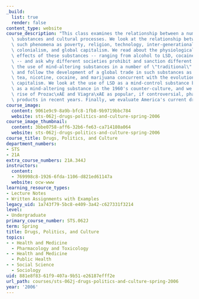 ```yaml
---
_build:
  list: true
  render: false
content_type: website
course_description: "This class examines the relationship between a number of mind-altering\
  \ substances and cultural processes. We look at the relationship between drugs and\
  \ such phenomena as poverty, religion, technology, inter-generational conflict,\
  \ colonialism, and global capitalism. We read about the physiological and psychological\
  \ effects of these substances -- ranging from alcohol to LSD, cocaine and ecstasy\
  \ -- and ask why different societies prohibit and sanction different drugs. We examine\
  \ the use of mind-altering substances in a number of \"traditional\" societies,\
  \ and follow the development of a global trade in such substances as sugar, coffee,\
  \ tea, nicotine, cocaine, and marijuana concurrent with the evolution of global\
  \ capitalism. We look at the use of LSD as a mind-control substance by the CIA and\
  \ as a mind-altering substance in the 1960's counter-culture, and we look at the\
  \ rise of Prozac\xAE and Viagra\xAE as popular, if controversial, pharmaceutical\
  \ products in recent years. Finally, we evaluate America's current drug laws.\n"
course_image:
  content: 9061e9c9-8a9b-bfc8-1fb8-9b9719bbc784
  website: sts-062j-drugs-politics-and-culture-spring-2006
course_image_thumbnail:
  content: 3bbe0758-aff6-32b6-fe63-ca714180a064
  website: sts-062j-drugs-politics-and-culture-spring-2006
course_title: Drugs, Politics, and Culture
department_numbers:
- STS
- 21A
extra_course_numbers: 21A.344J
instructors:
  content:
  - 769998c8-1926-6fda-1106-d821ed61147a
  website: ocw-www
learning_resource_types:
- Lecture Notes
- Written Assignments with Examples
legacy_uid: 1a743f79-5bc8-e409-3a42-c627331f3214
level:
- Undergraduate
primary_course_number: STS.062J
term: Spring
title: Drugs, Politics, and Culture
topics:
- - Health and Medicine
  - Pharmacology and Toxicology
- - Health and Medicine
  - Public Health
- - Social Science
  - Sociology
uid: 881e8f83-61f9-407a-9b51-e26187efff2e
url_path: courses/sts-062j-drugs-politics-and-culture-spring-2006
year: '2006'
---
```

